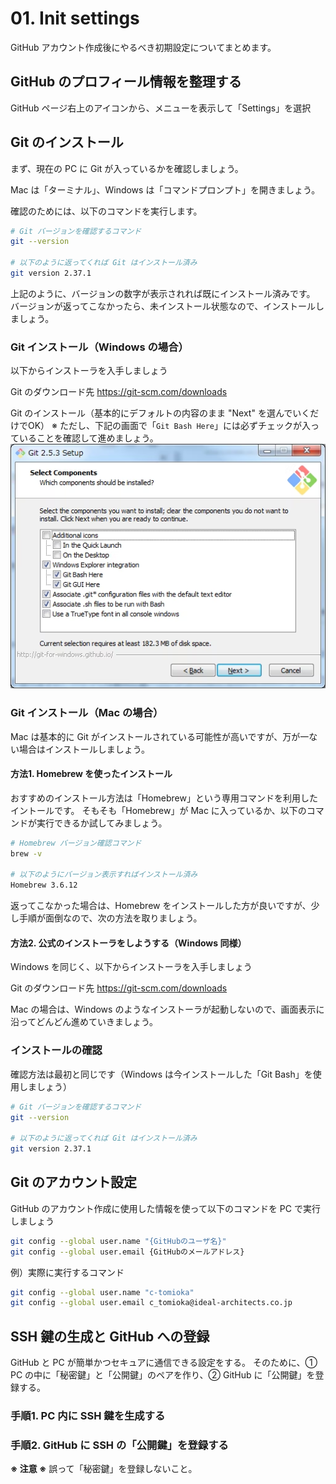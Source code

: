 # 01. Init settings
GitHub アカウント作成後にやるべき初期設定についてまとめます。

## GitHub のプロフィール情報を整理する
GitHub ページ右上のアイコンから、メニューを表示して「Settings」を選択


## Git のインストール
まず、現在の PC に Git が入っているかを確認しましょう。

Mac は「ターミナル」、Windows は「コマンドプロンプト」を開きましょう。

確認のためには、以下のコマンドを実行します。

```bash
# Git バージョンを確認するコマンド
git --version

# 以下のように返ってくれば Git はインストール済み
git version 2.37.1
```
上記のように、バージョンの数字が表示されれば既にインストール済みです。
バージョンが返ってこなかったら、未インストール状態なので、インストールしましょう。


### Git インストール（Windows の場合）
以下からインストーラを入手しましょう

Git のダウンロード先
https://git-scm.com/downloads

Git のインストール（基本的にデフォルトの内容のまま "Next" を選んでいくだけでOK）
※ ただし、下記の画面で「`Git Bash Here`」には必ずチェックが入っていることを確認して進めましょう。
![git_install_win_01](./assets/git_install_win_01.png)

### Git インストール（Mac の場合）
Mac は基本的に Git がインストールされている可能性が高いですが、万が一ない場合はインストールしましょう。

#### 方法1. Homebrew を使ったインストール
おすすめのインストール方法は「Homebrew」という専用コマンドを利用したイントールです。
そもそも「Homebrew」が Mac に入っているか、以下のコマンドが実行できるか試してみましょう。

```bash
# Homebrew バージョン確認コマンド
brew -v

# 以下のようにバージョン表示すればインストール済み
Homebrew 3.6.12
```
返ってこなかった場合は、Homebrew をインストールした方が良いですが、少し手順が面倒なので、次の方法を取りましょう。

#### 方法2. 公式のインストーラをしようする（Windows 同様）
Windows を同じく、以下からインストーラを入手しましょう

Git のダウンロード先
https://git-scm.com/downloads

Mac の場合は、Windows のようなインストーラが起動しないので、画面表示に沿ってどんどん進めていきましょう。

### インストールの確認
確認方法は最初と同じです（Windows は今インストールした「Git Bash」を使用しましょう）

```bash
# Git バージョンを確認するコマンド
git --version

# 以下のように返ってくれば Git はインストール済み
git version 2.37.1
```

## Git のアカウント設定
GitHub のアカウント作成に使用した情報を使って以下のコマンドを PC で実行しましょう

```bash
git config --global user.name "{GitHubのユーザ名}"
git config --global user.email {GitHubのメールアドレス}
```

例）実際に実行するコマンド
```bash
git config --global user.name "c-tomioka"
git config --global user.email c_tomioka@ideal-architects.co.jp
```

## SSH 鍵の生成と GitHub への登録
GitHub と PC が簡単かつセキュアに通信できる設定をする。
そのために、① PC の中に「秘密鍵」と「公開鍵」のペアを作り、② GitHub に「公開鍵」を登録する。

### 手順1. PC 内に SSH 鍵を生成する

### 手順2. GitHub に SSH の「公開鍵」を登録する
**※ 注意 ※** 誤って「秘密鍵」を登録しないこと。
